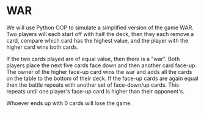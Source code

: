 # WAR

We will use Python OOP to simulate a simplified version of the game WAR. Two players will each start off with half the deck, then they each remove a card, compare which card has the highest value, and the player with the higher card wins both cards. 

If the two cards played are of equal value, then there is a "war". Both players place the next five cards face down and then another card face-up. The owner of the higher face-up card wins the war and adds all the cards on the table to the bottom of their deck. If the face-up cards are again equal then the battle repeats with another set of face-down/up cards. This repeats until one player's face-up card is higher than their opponent's.

Whoever ends up with 0 cards will lose the game.
